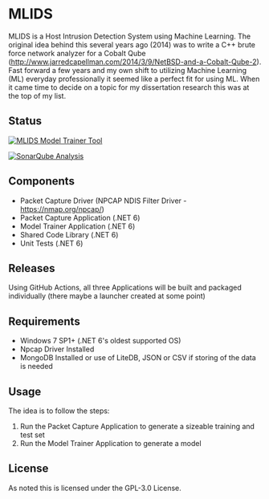 # MLIDS

MLIDS is a Host Intrusion Detection System using Machine Learning.  The original idea behind this several years ago (2014) was to write a C++ brute force network analyzer for a Cobalt Qube (http://www.jarredcapellman.com/2014/3/9/NetBSD-and-a-Cobalt-Qube-2).  Fast forward a few years and my own shift to utilizing Machine Learning (ML) everyday professionally it seemed like a perfect fit for using ML.  When it came time to decide on a topic for my dissertation research this was at the top of my list.

## Status
[![MLIDS Model Trainer Tool](https://github.com/jcapellman/MLIDS/actions/workflows/ModelTrainerTool.yml/badge.svg)](https://github.com/jcapellman/MLIDS/actions/workflows/ModelTrainerTool.yml)

[![SonarQube Analysis](https://github.com/jcapellman/MLIDS/actions/workflows/SonarQubeAnalysis.yml/badge.svg)](https://github.com/jcapellman/MLIDS/actions/workflows/SonarQubeAnalysis.yml)

## Components
* Packet Capture Driver (NPCAP NDIS Filter Driver - https://nmap.org/npcap/)
* Packet Capture Application (.NET 6)
* Model Trainer Application (.NET 6)
* Shared Code Library (.NET 6)
* Unit Tests (.NET 6)

## Releases
Using GitHub Actions, all three Applications will be built and packaged individually (there maybe a launcher created at some point)

## Requirements
* Windows 7 SP1+ (.NET 6's oldest supported OS)
* Npcap Driver Installed
* MongoDB Installed or use of LiteDB, JSON or CSV if storing of the data is needed

## Usage
The idea is to follow the steps:
1. Run the Packet Capture Application to generate a sizeable training and test set
2. Run the Model Trainer Application to generate a model

## License
As noted this is licensed under the GPL-3.0 License.
